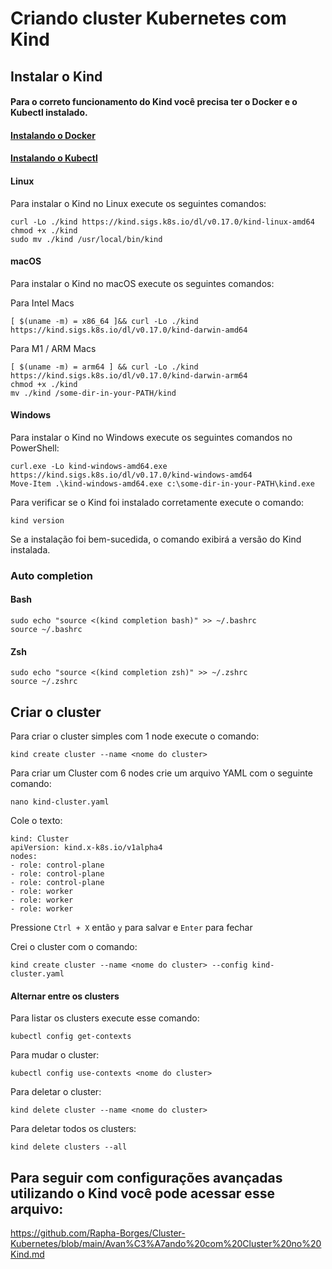 # Criando cluster Kubernetes com Kind

## Instalar o Kind

#### Para o correto funcionamento do Kind você precisa ter o Docker e o Kubectl instalado.

#### [Instalando o Docker](https://github.com/Rapha-Borges/Cluster-Kubernetes/blob/main/Instalar%20Docker.md)

#### [Instalando o Kubectl](https://github.com/Rapha-Borges/Cluster-Kubernetes/blob/main/Instalar%20o%20Kubectl.md)

#### Linux

Para instalar o Kind no Linux execute os seguintes comandos:

```
curl -Lo ./kind https://kind.sigs.k8s.io/dl/v0.17.0/kind-linux-amd64
chmod +x ./kind
sudo mv ./kind /usr/local/bin/kind
```

#### macOS

Para instalar o Kind no macOS execute os seguintes comandos:

Para Intel Macs

```
[ $(uname -m) = x86_64 ]&& curl -Lo ./kind https://kind.sigs.k8s.io/dl/v0.17.0/kind-darwin-amd64
```

Para M1 / ARM Macs

```
[ $(uname -m) = arm64 ] && curl -Lo ./kind https://kind.sigs.k8s.io/dl/v0.17.0/kind-darwin-arm64
chmod +x ./kind
mv ./kind /some-dir-in-your-PATH/kind
```

#### Windows

Para instalar o Kind no Windows execute os seguintes comandos no PowerShell:

```
curl.exe -Lo kind-windows-amd64.exe https://kind.sigs.k8s.io/dl/v0.17.0/kind-windows-amd64
Move-Item .\kind-windows-amd64.exe c:\some-dir-in-your-PATH\kind.exe
```

Para verificar se o Kind foi instalado corretamente execute o comando:

```
kind version
```

Se a instalação foi bem-sucedida, o comando exibirá a versão do Kind instalada.

### Auto completion

#### Bash

```
sudo echo "source <(kind completion bash)" >> ~/.bashrc
source ~/.bashrc
```

#### Zsh

```
sudo echo "source <(kind completion zsh)" >> ~/.zshrc
source ~/.zshrc
```

## Criar o cluster

Para criar o cluster simples com 1 node execute o comando:

```
kind create cluster --name <nome do cluster>
```

Para criar um Cluster com 6 nodes crie um arquivo YAML com o seguinte comando:

```
nano kind-cluster.yaml
```

Cole o texto:

```
kind: Cluster
apiVersion: kind.x-k8s.io/v1alpha4
nodes:
- role: control-plane
- role: control-plane
- role: control-plane
- role: worker
- role: worker
- role: worker
```

Pressione ```Ctrl + X``` então ```y``` para salvar e ```Enter``` para fechar

Crei o cluster com o comando:

```
kind create cluster --name <nome do cluster> --config kind-cluster.yaml
```

#### Alternar entre os clusters

Para listar os clusters execute esse comando:

```
kubectl config get-contexts
```

Para mudar o cluster:

```
kubectl config use-contexts <nome do cluster>
```

Para deletar o cluster:

```
kind delete cluster --name <nome do cluster>
```

Para deletar todos os clusters:

```
kind delete clusters --all
```

## Para seguir com configurações avançadas utilizando o Kind você pode acessar esse arquivo:

https://github.com/Rapha-Borges/Cluster-Kubernetes/blob/main/Avan%C3%A7ando%20com%20Cluster%20no%20Kind.md

